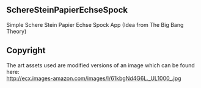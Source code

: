 ## SchereSteinPapierEchseSpock
Simple Schere Stein Papier Echse Spock App (Idea from The Big Bang Theory)

## Copyright

The art assets used are modified versions of an image which can be found here: 
<br /> http://ecx.images-amazon.com/images/I/61kbgNd4G6L._UL1000_.jpg
